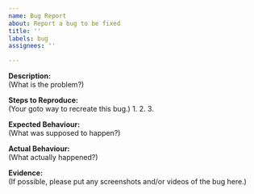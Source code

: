 ```yaml
---
name: Bug Report
about: Report a bug to be fixed
title: ''
labels: bug
assignees: ''

---
```


**Description:** <br>
(What is the problem?)

**Steps to Reproduce:** <br>
(Your goto way to recreate this bug.)
1.
2.
3.

**Expected Behaviour:** <br>
(What was supposed to happen?)

**Actual Behaviour:** <br>
(What actually happened?)

**Evidence:** <br>
(If possible, please put any screenshots and/or videos of the bug here.)

